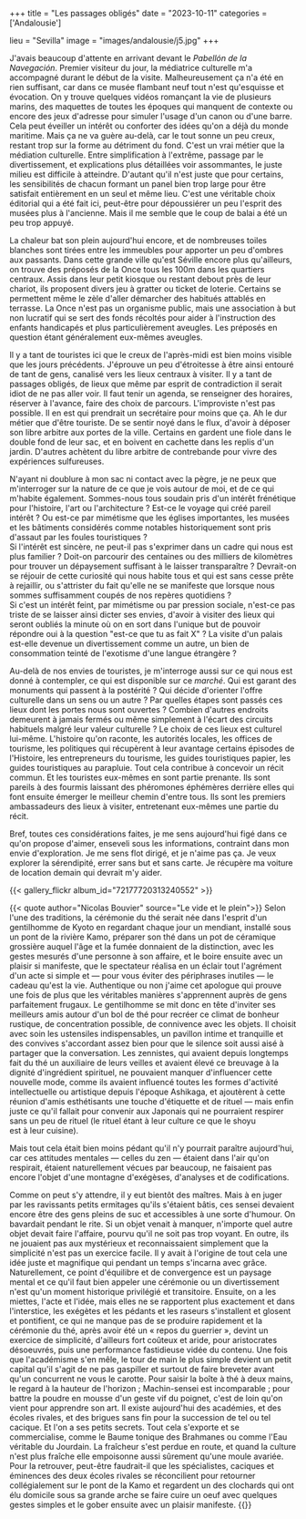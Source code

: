 +++
title = "Les passages obligés"
date = "2023-10-11"
categories = ['Andalousie']

lieu = "Sevilla"
image = "images/andalousie/j5.jpg"
+++

J'avais beaucoup d'attente en arrivant devant le *Pabellón de la Navegación*. Premier visiteur du jour, la médiatrice culturelle m'a accompagné 
durant le début de la visite. Malheureusement ça n'a été en rien suffisant, car dans ce musée flambant neuf tout n'est qu'esquisse et évocation. 
On y trouve quelques vidéos romançant la vie de plusieurs marins, des maquettes de toutes les époques qui manquent de contexte ou encore des 
jeux d'adresse pour simuler l'usage d'un canon ou d'une barre. Cela peut éveiller un intérêt ou conforter des idées qu'on a déjà du monde maritime. 
Mais ça ne va guère au-delà, car le tout sonne un peu creux, restant trop sur la forme au détriment du fond.
C'est un vrai métier que la médiation culturelle. Entre simplification à l'extrême, passage par le divertissement, et explications plus détaillées 
voir assommantes, le juste milieu est difficile à atteindre. D'autant qu'il n'est juste que pour certains, les sensibilités de chacun formant un 
panel bien trop large pour être satisfait entièrement en un seul et même lieu. C'est une véritable choix éditorial qui a été fait ici, peut-être 
pour dépoussiérer un peu l'esprit des musées plus à l'ancienne. Mais il me semble que le coup de balai a été un peu trop appuyé.

La chaleur bat son plein aujourd'hui encore, et de nombreuses toiles blanches sont tirées entre les immeubles pour apporter un peu d'ombres aux 
passants. Dans cette grande ville qu'est Séville encore plus qu'ailleurs, on trouve des préposés de la Once tous les 100m dans les quartiers centraux. 
Assis dans leur petit kiosque ou restant debout près de leur chariot, ils proposent divers jeu à gratter ou ticket de loterie.  Certains se permettent 
même le zèle d'aller démarcher des habitués attablés en terrasse. 
La Once n'est pas un organisme public, mais une association à but non lucratif qui se sert des fonds récoltés pour aider à l'instruction des enfants 
handicapés et plus particulièrement aveugles. Les préposés en question étant généralement eux-mêmes aveugles.

Il y a tant de touristes ici que le creux de l'après-midi est bien moins visible que les jours précédents. J'éprouve un peu d'étroitesse à être ainsi 
entouré de tant de gens, canalisé vers les lieux centraux à visiter. Il y a tant de passages obligés, de lieux que même par esprit de contradiction 
il serait idiot de ne pas aller voir. Il faut tenir un agenda, se renseigner des horaires, réserver à l'avance, faire des choix de parcours. 
L'improviste n'est pas possible. Il en est qui prendrait un secrétaire pour moins que ça.
Ah le dur métier que d'être touriste. De se sentir noyé dans le flux, d'avoir à déposer son libre arbitre aux portes de la ville. Certains en gardent une 
fiole dans le double fond de leur sac, et en boivent en cachette dans les replis d'un jardin. D'autres achètent du libre arbitre de contrebande pour 
vivre des expériences sulfureuses.

N'ayant ni doublure à mon sac ni contact avec la pègre, je ne peux que m'interroger sur la nature de ce que je vois autour de moi, et de ce qui 
m'habite également. Sommes-nous tous soudain pris d'un intérêt frénétique pour l'histoire, l'art ou l'architecture ? Est-ce le voyage qui créé 
pareil intérêt ? Ou est-ce par mimétisme que les églises importantes, les musées et les bâtiments considérés comme notables historiquement sont 
pris d'assaut par les foules touristiques ?  
Si l'intérêt est sincère, ne peut-il pas s'exprimer dans un cadre qui nous est plus familier ? Doit-on parcourir des centaines ou des milliers de 
kilomètres pour trouver un dépaysement suffisant à le laisser transparaître ? Devrait-on se réjouir de cette curiosité qui nous habite tous et qui 
est sans cesse prête à rejaillir, ou s'attrister du fait qu'elle ne se manifeste que lorsque nous sommes suffisamment coupés de nos repères quotidiens ?  
Si c'est un intérêt feint, par mimétisme ou par pression sociale, n'est-ce pas triste de se laisser ainsi dicter ses envies, d'avoir à visiter des 
lieux qui seront oubliés la minute où on en sort dans l'unique but de pouvoir répondre oui à la question "est-ce que tu as fait X" ? La visite d'un 
palais est-elle devenue un divertissement comme un autre, un bien de consommation teinté de l'exotisme d'une langue étrangère ?

Au-delà de nos envies de touristes, je m'interroge aussi sur ce qui nous est donné à contempler, ce qui est disponible sur ce *marché*. Qui est garant 
des monuments qui passent à la postérité ? Qui décide d'orienter l'offre culturelle dans un sens ou un autre ? Par quelles étapes sont passés ces lieux 
dont les portes nous sont ouvertes ? Combien d'autres endroits demeurent à jamais fermés ou même simplement à l'écart des circuits habituels malgré 
leur valeur culturelle ?
Le choix de ces lieux est culturel lui-même. L'histoire qu'on raconte, les autorités locales, les offices de tourisme, les politiques qui récupèrent 
à leur avantage certains épisodes de l'Histoire, les entrepreneurs du tourisme, les guides touristiques papier, les guides touristiques au parapluie. 
Tout cela contribue à concevoir un récit commun. Et les touristes eux-mêmes en sont partie prenante. Ils sont pareils à des fourmis laissant des 
phéromones éphémères derrière elles qui font ensuite émerger le meilleur chemin d'entre tous. Ils sont les premiers ambassadeurs des lieux à visiter, 
entretenant eux-mêmes une partie du récit.

Bref, toutes ces considérations faites, je me sens aujourd'hui figé dans ce qu'on propose d'aimer, enseveli sous les informations, contraint dans mon 
envie d'exploration. Je me sens flot dirigé, et je n'aime pas ça. Je veux explorer la sérendipité, errer sans but et sans carte. Je récupère ma voiture 
de location demain qui devrait m'y aider.

{{< gallery_flickr album_id="72177720313240552" >}}

{{< quote author="Nicolas Bouvier" source="Le vide et le plein">}}
Selon l'une des traditions, la cérémonie du thé serait née dans l'esprit d'un gentilhomme de Kyoto en regardant chaque jour un mendiant, 
installé sous un pont de la rivière Kamo, préparer son thé dans un pot de céramique grossière auquel l'âge et la fumée donnaient de la 
distinction, avec les gestes mesurés d'une personne à son affaire, et le boire ensuite avec un plaisir si manifeste, que le spectateur 
réalisa en un éclair tout l'agrément d'un acte si simple et — pour vous éviter des périphrases inutiles — le cadeau qu'est la vie. 
Authentique ou non j'aime cet apologue qui prouve une fois de plus que les véritables manières s'apprennent auprès de gens parfaitement 
frugaux. Le gentilhomme se mit donc en tête d'inviter ses meilleurs amis autour d'un bol de thé pour recréer ce climat de bonheur 
rustique, de concentration possible, de connivence avec les objets. Il choisit avec soin les ustensiles indispensables, un pavillon intime 
et tranquille et des convives s'accordant assez bien pour que le silence soit aussi aisé à partager que la conversation. Les zennistes, qui 
avaient depuis longtemps fait du thé un auxiliaire de leurs veilles et avaient élevé ce breuvage à la dignité d'ingrédient spirituel, ne 
pouvaient manquer d'influencer cette nouvelle mode, comme ils avaient influencé toutes les formes d'activité intellectuelle ou artistique 
depuis l'époque Ashikaga, et ajoutèrent à cette réunion d'amis esthétisants une touche d'étiquette et de rituel — mais enfin juste ce 
qu'il fallait pour convenir aux Japonais qui ne pourraient respirer sans un peu de rituel (le rituel étant à leur culture ce que le shoyu  
est à leur cuisine).

Mais tout cela était bien moins pédant qu'il n'y pourrait paraître aujourd'hui, car ces attitudes mentales — celles du zen — étaient dans 
l'air qu'on respirait, étaient naturellement vécues par beaucoup, ne faisaient pas encore l'objet d'une montagne d'exégèses, d'analyses et 
de codifications.

Comme on peut s'y attendre, il y eut bientôt des maîtres. Mais à en juger par les ravissants petits ermitages qu'ils s'étaient bâtis, ces 
sensei devaient encore être des gens pleins de suc et accessibles à une sorte d'humour. On bavardait pendant le rite. Si un objet venait à 
manquer, n'importe quel autre objet devait faire l'affaire, pourvu qu'il ne soit pas trop voyant. En outre, ils ne jouaient pas aux mystérieux 
et reconnaissaient simplement que la simplicité n'est pas un exercice facile. Il y avait à l'origine de tout cela une idée juste et magnifique 
qui pendant un temps s'incarna avec grâce. Naturellement, ce point d'équilibre et de convergence est un paysage mental et ce qu'il faut bien 
appeler une cérémonie ou un divertissement n'est qu'un moment historique privilégié et transitoire. Ensuite, on a les miettes, l'acte et l'idée, 
mais elles ne se rapportent plus exactement et dans l'interstice, les exégètes et les pédants et les raseurs s'installent et glosent et pontifient, 
ce qui ne manque pas de se produire rapidement et la cérémonie du thé, après avoir été un « repos du guerrier », devint un exercice de simplicité, 
d'ailleurs fort coûteux et aride, pour aristocrates désoeuvrés, puis une performance fastidieuse vidée du contenu. Une fois que l'académisme s'en 
mêle, le tour de main le plus simple devient un petit capital qu'il s'agit de ne pas gaspiller et surtout de faire breveter avant qu'un concurrent 
ne vous le carotte. Pour saisir la boîte à thé à deux mains, le regard à la hauteur de l'horizon ; Machin-sensei est incomparable ; pour battre la 
poudre en mousse d'un geste vif du poignet, c'est de loin qu'on vient pour apprendre son art. Il existe aujourd'hui des académies, et des écoles 
rivales, et des brigues sans fin pour la succession de tel ou tel cacique. Et l'on a ses petits secrets. Tout cela s'exporte et se commercialise, 
comme le Baume tonique des Brahmanes ou comme l'Eau véritable du Jourdain. La fraîcheur s'est perdue en route, et quand la culture n'est plus fraîche 
elle empoisonne aussi sûrement qu'une moule avariée. Pour la retrouver, peut-être faudrait-il que les spécialistes, caciques et éminences des deux 
écoles rivales se réconcilient pour retourner collégialement sur le pont de la Kamo et regardent un des clochards qui ont élu domicile sous sa grande 
arche se faire cuire un oeuf avec quelques gestes simples et le gober ensuite avec un plaisir manifeste.
{{</quote>}}    
